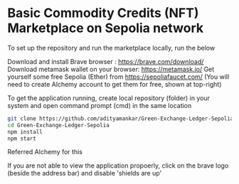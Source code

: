 # Basic Commodity Credits (NFT) Marketplace on Sepolia network

To set up the repository and run the marketplace locally, run the below

Download and install Brave browser : https://brave.com/download/
Download metamask wallet on your browser: https://metamask.io/
Get yourself some free Sepolia (Ether) from https://sepoliafaucet.com/        (You will need to create Alchemy account to get them for free, shown at top-right)

To get the application running, create local repository (folder) in your system and open command prompt (cmd) in the same location
```bash
git clone https://github.com/adityamankar/Green-Exchange-Ledger-Sepolia.git
cd Green-Exchange-Ledger-Sepolia
npm install
npm start
```


Referred Alchemy for this

If you are not able to view the application propoerly, click on the brave logo (beside the address bar) and disable 'shields are up' 
